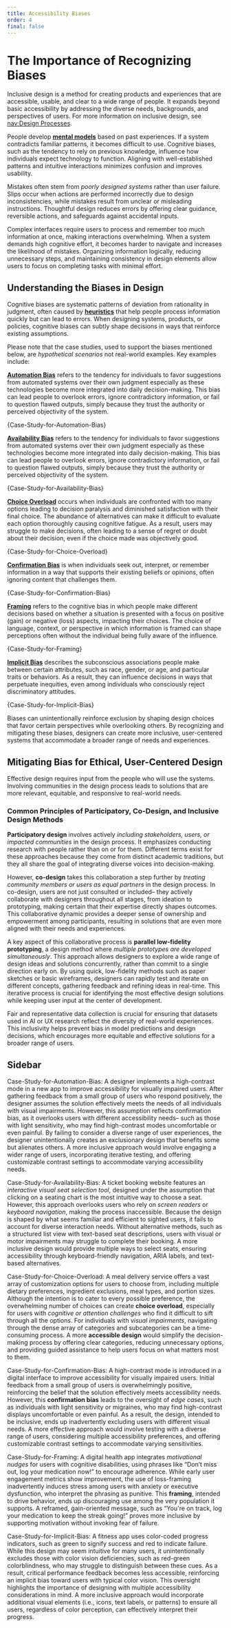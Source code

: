 ```yaml
---
title: Accessibility Biases
order: 4
final: false
---
```


# The Importance of Recognizing Biases

Inclusive design is a method for creating products and experiences that are accessible, usable, and clear to a wide range of people. It expands beyond basic accessibility by addressing the diverse needs, backgrounds, and perspectives of users. For more information on inclusive design, see [nav:Design Processes](accessibility/designProcesses).

People develop [**mental models**](https://www.sciencedirect.com/topics/social-sciences/mental-model#:~:text=A%20mental%20model%20is%20a,of%20widespread%20erroneous%20mental%20models) based on past experiences. If a system contradicts familiar patterns, it becomes difficult to use. Cognitive biases, such as the tendency to rely on previous knowledge, influence how individuals expect technology to function. Aligning with well-established patterns and intuitive interactions minimizes confusion and improves usability.

Mistakes often stem from _poorly designed systems_ rather than user failure. Slips occur when actions are performed incorrectly due to design inconsistencies, while mistakes result from unclear or misleading instructions. Thoughtful design reduces errors by offering clear guidance, reversible actions, and safeguards against accidental inputs.

Complex interfaces require users to process and remember too much information at once, making interactions overwhelming. When a system demands high cognitive effort, it becomes harder to navigate and increases the likelihood of mistakes. Organizing information logically, reducing unnecessary steps, and maintaining consistency in design elements allow users to focus on completing tasks with minimal effort.
<br>

## Understanding the Biases in Design

Cognitive biases are systematic patterns of deviation from rationality in judgment, often caused by [**heuristics**](https://www.nature.com/articles/s41599-023-01542-z) that help people process information quickly but can lead to errors. When designing systems, products, or policies, cognitive biases can subtly shape decisions in ways that reinforce existing assumptions.

Please note that the case studies, used to support the biases mentioned below, are <i>hypothetical scenarios</i> not real-world examples. Key examples include:

[**Automation Bias**](https://cset.georgetown.edu/publication/ai-safety-and-automation-bias/#:~:text=Automation%20bias%20is%20the%20tendency,the%20face%20of%20contradictory%20information.) refers to the tendency for individuals to favor suggestions from automated systems over their own judgment especially as these technologies become more integrated into daily decision-making. This bias can lead people to overlook errors, ignore contradictory information, or fail to question flawed outputs, simply because they trust the authority or perceived objectivity of the system.

{Case-Study-for-Automation-Bias}

[**Availability Bias**](https://pmc.ncbi.nlm.nih.gov/articles/PMC7807127/) refers to the tendency for individuals to favor suggestions from automated systems over their own judgment especially as these technologies become more integrated into daily decision-making. This bias can lead people to overlook errors, ignore contradictory information, or fail to question flawed outputs, simply because they trust the authority or perceived objectivity of the system.

{Case-Study-for-Availability-Bias}

[**Choice Overload**](https://pmc.ncbi.nlm.nih.gov/articles/PMC11111947/) occurs when individuals are confronted with too many options leading to decision paralysis and diminished satisfaction with their final choice. The abundance of alternatives can make it difficult to evaluate each option thoroughly causing cognitive fatigue. As a result, users may struggle to make decisions, often leading to a sense of regret or doubt about their decision, even if the choice made was objectively good.

{Case-Study-for-Choice-Overload}

[**Confirmation Bias**](https://link.springer.com/article/10.1007/s10670-020-00252-1) is when individuals seek out, interpret, or remember information in a way that supports their existing beliefs or opinions, often ignoring content that challenges them.

{Case-Study-for-Confirmation-Bias}

[**Framing**](https://www.sciencedirect.com/science/article/pii/S0899825620300294) refers to the cognitive bias in which people make different decisions based on whether a situation is presented with a focus on positive (gain) or negative (loss) aspects, impacting their choices. The choice of language, context, or perspective in which information is framed can shape perceptions often without the individual being fully aware of the influence.

{Case-Study-for-Framing}

[**Implicit Bias**](https://www.researchgate.net/publication/323818238_New_Information_Technology_and_Implicit_Bias) describes the subconscious associations people make between certain attributes, such as race, gender, or age, and particular traits or behaviors. As a result, they can influence decisions in ways that perpetuate inequities, even among individuals who consciously reject discriminatory attitudes.

{Case-Study-for-Implicit-Bias}

Biases can unintentionally reinforce exclusion by shaping design choices that favor certain perspectives while overlooking others. By recognizing and mitigating these biases, designers can create more inclusive, user-centered systems that accommodate a broader range of needs and experiences.
<br>

## Mitigating Bias for Ethical, User-Centered Design

Effective design requires input from the people who will use the systems. Involving communities in the design process leads to solutions that are more relevant, equitable, and responsive to real-world needs.

### Common Principles of Participatory, Co-Design, and Inclusive Design Methods

**Participatory design** involves actively _including stakeholders, users, or impacted communities_ in the design process. It emphasizes conducting research with people rather than on or for them. Different terms exist for these approaches because they come from distinct academic traditions, but they all share the goal of integrating diverse voices into decision-making.

However, **co-design** takes this collaboration a step further by _treating community members or users as equal partners_ in the design process. In co-design, users are not just consulted or included– they actively collaborate with designers throughout all stages, from ideation to prototyping, making certain that their expertise directly shapes outcomes. This collaborative dynamic provides a deeper sense of ownership and empowerment among participants, resulting in solutions that are even more aligned with their needs and experiences.

A key aspect of this collaborative process is **parallel low-fidelity prototyping**, a design method where _multiple prototypes are developed simultaneously_. This approach allows designers to explore a wide range of design ideas and solutions concurrently, rather than commit to a single direction early on. By using quick, low-fidelity methods such as paper sketches or basic wireframes, designers can rapidly test and iterate on different concepts, gathering feedback and refining ideas in real-time. This iterative process is crucial for identifying the most effective design solutions while keeping user input at the center of development.

Fair and representative data collection is crucial for ensuring that datasets used in AI or UX research reflect the diversity of real-world experiences. This inclusivity helps prevent bias in model predictions and design decisions, which encourages more equitable and effective solutions for a broader range of users.

## Sidebar

Case-Study-for-Automation-Bias: 
A designer implements a high-contrast mode in a new app to improve accessibility for visually impaired users. After gathering feedback from a small group of users who respond positively, the designer assumes the solution effectively meets the needs of all individuals with visual impairments. However, this assumption reflects confirmation bias, as it overlooks users with different accessibility needs– such as those with light sensitivity, who may find high-contrast modes uncomfortable or even painful. By failing to consider a diverse range of user experiences, the designer unintentionally creates an exclusionary design that benefits some but alienates others. A more inclusive approach would involve engaging a wider range of users, incorporating iterative testing, and offering customizable contrast settings to accommodate varying accessibility needs.

Case-Study-for-Availability-Bias: 
A ticket booking website features an _interactive visual seat selection tool_, designed under the assumption that clicking on a seating chart is the most intuitive way to choose a seat. However, this approach overlooks users who rely on _screen readers_ or _keyboard navigation_, making the process inaccessible. Because the design is shaped by what seems familiar and efficient to sighted users, it fails to account for diverse interaction needs. Without alternative methods, such as a structured list view with text-based seat descriptions, users with visual or motor impairments may struggle to complete their booking. A more inclusive design would provide multiple ways to select seats, ensuring accessibility through keyboard-friendly navigation, ARIA labels, and text-based alternatives.

Case-Study-for-Choice-Overload:
A meal delivery service offers a vast array of customization options for users to choose from, including multiple dietary preferences, ingredient exclusions, meal types, and portion sizes. Although the intention is to cater to every possible preference, the overwhelming number of choices can create **choice overload**, especially for users with _cognitive or attention challenges_ who find it difficult to sift through all the options. For individuals with _visual impairments_, navigating through the dense array of categories and subcategories can be a time-consuming process. A more **accessible design** would simplify the decision-making process by offering clear categories, reducing unnecessary options, and providing guided assistance to help users focus on what matters most to them.

Case-Study-for-Confirmation-Bias: 
A high-contrast mode is introduced in a digital interface to improve accessibility for visually impaired users. Initial feedback from a small group of users is overwhelmingly positive, reinforcing the belief that the solution effectively meets accessibility needs. However, this **confirmation bias** leads to the oversight of _edge cases_, such as individuals with light sensitivity or migraines, who may find high-contrast displays uncomfortable or even painful. As a result, the design, intended to be inclusive, ends up inadvertently excluding users with different visual needs. A more effective approach would involve testing with a diverse range of users, considering multiple accessibility preferences, and offering customizable contrast settings to accommodate varying sensitivities.

Case-Study-for-Framing: 
A digital health app integrates _motivational nudges_ for users with cognitive disabilities, using phrases like “Don’t miss out, log your medication now!” to encourage adherence. While early user engagement metrics show improvement, the use of loss-framing inadvertently induces stress among users with anxiety or executive dysfunction, who interpret the phrasing as punitive. This **framing**, intended to drive behavior, ends up discouraging use among the very population it supports. A reframed, gain-oriented message, such as “You're on track, log your medication to keep the streak going!” proves more inclusive by supporting motivation without invoking fear of failure.

Case-Study-for-Implicit-Bias:
A fitness app uses color-coded progress indicators, such as green to signify success and red to indicate failure. While this design may seem intuitive for many users, it unintentionally excludes those with color vision deficiencies, such as red-green colorblindness, who may struggle to distinguish between these cues. As a result, critical performance feedback becomes less accessible, reinforcing an implicit bias toward users with typical color vision. This oversight highlights the importance of designing with multiple accessibility considerations in mind. A more inclusive approach would incorporate additional visual elements (i.e., icons, text labels, or patterns) to ensure all users, regardless of color perception, can effectively interpret their progress.
